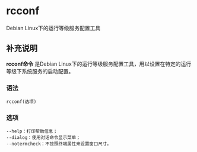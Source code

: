 rcconf
===

Debian Linux下的运行等级服务配置工具

## 补充说明

**rcconf命令** 是Debian Linux下的运行等级服务配置工具，用以设置在特定的运行等级下系统服务的启动配置。

### 语法

```shell
rcconf(选项)
```

### 选项

```shell
--help：打印帮助信息；
--dialog：使用对话命令显示菜单；
--notermcheck：不按照终端属性来设置窗口尺寸。
```


<!-- Linux命令行搜索引擎：https://jaywcjlove.github.io/linux-command/ -->